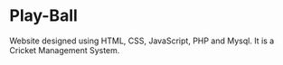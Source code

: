 # Play-Ball
Website designed using HTML, CSS, JavaScript, PHP and Mysql. It is a Cricket Management System.

